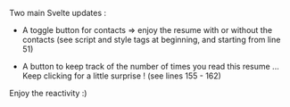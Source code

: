 Two main Svelte updates :
- A toggle button for contacts => enjoy the resume with or without the contacts (see script and style tags at beginning, and starting from line 51)

- A button to keep track of the number of times you read this resume ... Keep clicking for a little surprise ! (see lines 155 - 162)

Enjoy the reactivity :)
